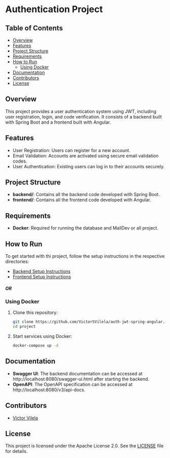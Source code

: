 # Authentication Project

## Table of Contents

- [Overview](#overview)
- [Features](#features)
- [Project Structure](#project-structure)
- [Requirements](#requirements)
- [How to Run](#how-to-run)
  - [Using Docker](#using-docker)
- [Documentation](#documentation)
- [Contributors](#contributors)
- [License](#license)

## Overview

This project provides a user authentication system using JWT, including user registration, login, and code verification. It consists of a backend built with Spring Boot and a frontend built with Angular.

## Features

- User Registration: Users can register for a new account.
- Email Validation: Accounts are activated using secure email validation codes.
- User Authentication: Existing users can log in to their accounts securely.

## Project Structure

- **backend/**: Contains all the backend code developed with Spring Boot.
- **frontend/**: Contains all the frontend code developed with Angular.

## Requirements

- **Docker**: Required for running the database and MailDev or all project.

## How to Run

To get started with thi project, follow the setup instructions in the respective directories:

- [Backend Setup Instructions](/backend/README.md)
- [Frontend Setup Instructions](/frontend//README.md)


##### OR

### Using Docker

1. Clone this repository:
   ```bash
   git clone https://github.com/VictorSVilela/auth-jwt-spring-angular.git
   cd project

2. Start services using Docker:
   ```bash
   docker-compose up -d

## Documentation

- **Swagger UI**: The backend documentation can be accessed at http://localhost:8080/swagger-ui.html after starting the backend.
- **OpenAPI**: The OpenAPI specification can be accessed at http://localhost:8080/v3/api-docs.

## Contributors

- [Victor Vilela](https://github.com/VictorSVilela)

## License

This project is licensed under the Apache License 2.0. See the [LICENSE](LICENSE) file for details.

